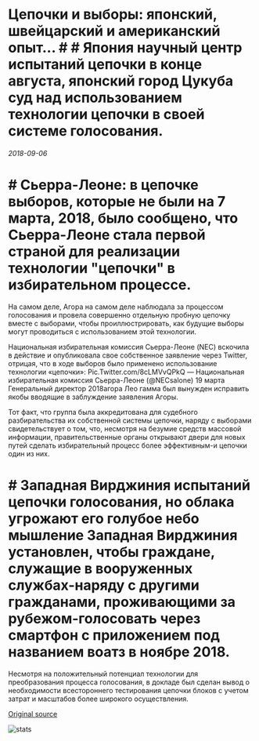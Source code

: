 # Цепочки и выборы: японский, швейцарский и американский опыт... # # Япония научный центр испытаний цепочки в конце августа, японский город Цукуба суд над использованием технологии цепочки в своей системе голосования.

###### 2018-09-06

# # Сьерра-Леоне: в цепочке выборов, которые не были на 7 марта, 2018, было сообщено, что Сьерра-Леоне стала первой страной для реализации технологии "цепочки" в избирательном процессе.

На самом деле, Агора на самом деле наблюдала за процессом голосования и провела совершенно отдельную пробную цепочку вместе с выборами, чтобы проиллюстрировать, как будущие выборы могут проводиться с использованием этой технологии.

Национальная избирательная комиссия Сьерра-Леоне (NEC) вскочила в действие и опубликовала свое собственное заявление через Twitter, отрицая, что в ходе выборов было применено использование технологии «цепочки»: Pic.Twitter.com/8cLMVvQPkQ — Национальная избирательная комиссия Сьерра-Леоне (@NECsalone) 19 марта Генеральный директор 2018агора Лео гамма был вынужден исправить якобы вводящие в заблуждение заявления Агоры.

Тот факт, что группа была аккредитована для судебного разбирательства их собственной системы цепочки, наряду с выборами свидетельствует о том, что, несмотря на безумие средств массовой информации, правительственные органы открывают двери для новых путей сделать избирательный процесс более эффективным-и цепочки один из них.

# # Западная Вирджиния испытаний цепочки голосования, но облака угрожают его голубое небо мышление Западная Вирджиния установлен, чтобы граждане, служащие в вооруженных службах-наряду с другими гражданами, проживающими за рубежом-голосовать через смартфон с приложением под названием воатз в ноябре 2018.

Несмотря на положительный потенциал технологии для преобразования процесса голосования, в докладе был сделан вывод о необходимости всестороннего тестирования цепочки блоков с учетом затрат и масштабов более широкого осуществления.

[Original source](https://cointelegraph.com/news/blockchain-and-elections-the-japanese-swiss-and-american-experience)

![stats](https://c.statcounter.com/11760860/0/a89fa40b/1/ "stats")